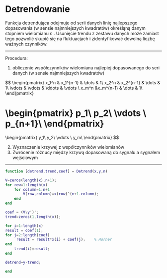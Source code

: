 # Detrendowanie

Funkcja detrendująca odejmuje od serii danych linię najlepszego dopasowania (w sensie najmniejszych kwadratów) określąną danym stopniem wielomianu $n$ . Usunięcie trendu z zestawu danych może zamiast tego pozwolić skupić się na fluktuacjach i zidentyfikować dowolną liczbę ważnych czynników.

---

Procedura:

1. obliczenie współczynników wielomianu najlepiej dopasowanego do seri danych (w sensie najmniejszych kwadratów)

$$
\begin{pmatrix}
x_1^n & x_1^{n-1} & \dots & 1\\
x_2^n & x_2^{n-1} & \dots & 1\\
\vdots & \vdots & \ddots & \vdots \\
x_m^n &x_m^{n-1} & \dots & 1\\
\end{pmatrix}

\begin{pmatrix}
p_1\\
p_2\\
\vdots \\
p_{n+1}\\
\end{pmatrix}
=
\begin{pmatrix}
y_1\\
y_2\\
\vdots \\
y_m\\
\end{pmatrix}
$$

2. Wyznaczenie krzywej z współczynników wielomianów
3. Zwrócenie różnucy między krzywą dopasowaną do sygnału a sygnałem wejściowym

---

```matlab
function [detrend,trend,coef] = Detrend(x,y,n)

V=zeros(length(x),n+1);
for row=1:length(x)
    for column=1:n+1
        V(row,column)=x(row)^(n+1-column);
    end
end

coef = (V\y')';
trend=zeros(1,length(x));

for i=1:length(x)
result = coef(1);
for j=2:length(coef)
     result = result*x(i) + coef(j);    % Horner
end
    trend(i)=result;
end

detrend=y-trend;

end
```
